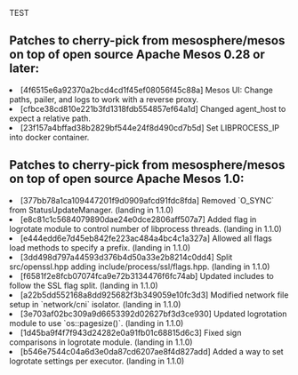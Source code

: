 TEST
<H2>Patches to cherry-pick from mesosphere/mesos on top of open source Apache Mesos 0.28 or later:</h2>
<li>[4f6515e6a92370a2bcd4cd1f45ef08056f45c88a] Mesos UI: Change paths, pailer, and logs to work with a reverse proxy.
<li>[cfbce38cd810e221b3fd1318fdb554857ef64a1d] Changed agent_host to expect a relative path.
<li>[23f157a4bffad38b2829bf544e24f8d490cd7b5d] Set LIBPROCESS_IP into docker container.

<H2>Patches to cherry-pick from mesosphere/mesos on top of open source Apache Mesos 1.0:</h2>
<li>[377bb78a1ca109447201f9d0909afcd91fdc8fda] Removed `O_SYNC` from StatusUpdateManager. (landing in 1.1.0)
<li>[e8c81c1c5684079890dae24e0dce2806aff507a7] Added flag in logrotate module to control number of libprocess threads. (landing in 1.1.0)
<li>[e444edd6e7d45eb842fe223ac484a4bc4c1a327a] Allowed all flags load methods to specify a prefix. (landing in 1.1.0)
<li>[3dd498d797a44593d376b4d50a33e2b8214c0dd4] Split src/openssl.hpp adding include/process/ssl/flags.hpp. (landing in 1.1.0)
<li>[f6581f2e8fcb07074fca9e72b3134476f6fc74ab] Updated includes to follow the SSL flag split. (landing in 1.1.0)
<li>[a22b5dd552168a8dd925682f3b349059e10fc3d3] Modified network file setup in `network/cni` isolator. (landing in 1.1.0)
<li>[3e703af02bc309a9d6653392d02627bf3d3ce930] Updated logrotation module to use `os::pagesize()`. (landing in 1.1.0)
<li>[1d45ba9f4f7f943d24282e0a91fb01c68815d6c3] Fixed sign comparisons in logrotate module. (landing in 1.1.0)
<li>[b546e7544c04a6d3e0da87cd6207ae8f4d827add] Added a way to set logrotate settings per executor. (landing in 1.1.0)
